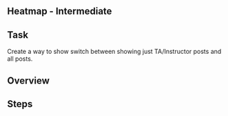 ## Heatmap - Intermediate

## Task
Create a way to show switch between showing just TA/Instructor posts and all posts.

## Overview

## Steps
